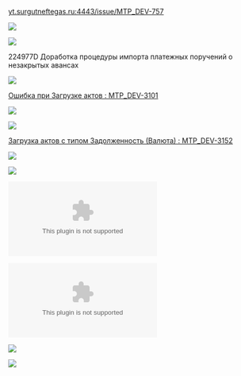 
[yt.surgutneftegas.ru:4443/issue/MTP_DEV-757](https://yt.surgutneftegas.ru:4443/issue/MTP_DEV-757)


![](OUTLOOK_ovAfe7ASP2.png)

![](WINWORD_xCDOyEI9Wi.png)


224977D Доработка процедуры импорта платежных поручений о незакрытых авансах 

![](eXpress_RNSxtaVI2l.png)


[Ошибка при Загрузке актов : MTP_DEV-3101](https://yt.surgutneftegas.ru:4443/issue/MTP_DEV-3101)

![](msedge_4GgoknHdvo.png)


![](msedge_RwX0yhbFGX.png)

[Загрузка актов с типом Задолженность (Валюта) : MTP_DEV-3152](https://yt.surgutneftegas.ru:4443/issue/MTP_DEV-3152)

![](3CbUOyuTQV.png)

![](msedge_9EjiA97jXo.png)

![](Ошибка.docx)

![](Кадры%20Глобал.xlsx)


![](Pasted%20image%2020250625085613.png)

![](Pasted%20image%2020250625164143.png)




